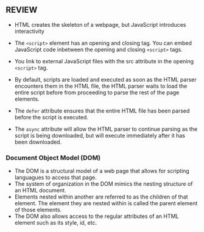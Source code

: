 ## REVIEW
- HTML creates the skeleton of a webpage, but JavaScript introduces interactivity

- The `<script>` element has an opening and closing tag. You can embed JavaScript code inbetween the opening and closing `<script>` tags.

- You link to external JavaScript files with the src attribute in the opening `<script>` tag.

- By default, scripts are loaded and executed as soon as the HTML parser encounters them in the HTML file, the HTML parser waits to load the entire script before from proceeding to parse the rest of the page elements.

- The `defer` attribute ensures that the entire HTML file has been parsed before the script is executed.

- The `async` attribute will allow the HTML parser to continue parsing as the script is being downloaded, but will execute immediately after it has been downloaded.

### Document Object Model (DOM)
- The DOM is a structural model of a web page that allows for scripting languagues to access that page.
- The system of organization in the DOM mimics the nesting structure of an HTML document.
- Elements nested within another are referred to as the children of that element. The element they are nested within is called the parent element of those elements.
- The DOM also allows access to the regular attributes of an HTML element such as its style, id, etc.